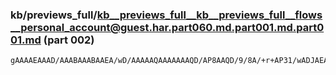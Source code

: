 ### kb/previews_full/kb__previews_full__kb__previews_full__flows__personal_account@guest.har.part060.md.part001.md.part001.md (part 002)

```md
gAAAAEAAAD/AAABAAABAAEA/wD/AAAAAQAAAAAAAQD/AP8AAQD/9/8A/+r+AP31/wADJAEAAAEAAAAAAQABBAEA/eP8AP/4AAABAAAAAAAAAAAAAAA
```

```
